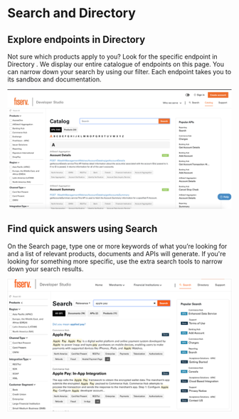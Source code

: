 # Search and Directory
## Explore endpoints in Directory 
Not sure which products apply to you? Look for the specific endpoint in Directory . We display our entire catalogue of endpoints on this page. You can narrow down your search by using our filter. Each endpoint takes you to its sandbox and documentation. 

![search_allapis_1]

## Find quick answers using Search 
On the Search page, type one or more keywords of what you’re looking for and a list of relevant products, documents and APIs will generate. If you're looking for something more specific, use the extra search tools to narrow down your search results. 

![search_allapis_2]

[//]: # (These are reference links used in markdown file)

[search_allapis_1]:<../assets/images/Catalog.png>

[search_allapis_2]:<../assets/images/search.png>
